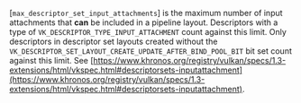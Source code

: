 [`max_descriptor_set_input_attachments`] is the maximum number of input
attachments that  **can**  be included in a pipeline layout.
Descriptors with a type of `VK_DESCRIPTOR_TYPE_INPUT_ATTACHMENT`
count against this limit.
Only descriptors in descriptor set layouts created without the
`VK_DESCRIPTOR_SET_LAYOUT_CREATE_UPDATE_AFTER_BIND_POOL_BIT` bit set
count against this limit.
See [https://www.khronos.org/registry/vulkan/specs/1.3-extensions/html/vkspec.html#descriptorsets-inputattachment](https://www.khronos.org/registry/vulkan/specs/1.3-extensions/html/vkspec.html#descriptorsets-inputattachment).